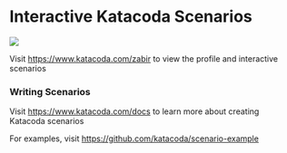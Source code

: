 # Interactive Katacoda Scenarios

[![](http://shields.katacoda.com/katacoda/zabir/count.svg)](https://www.katacoda.com/zabir "Get your profile on Katacoda.com")

Visit https://www.katacoda.com/zabir to view the profile and interactive scenarios

### Writing Scenarios
Visit https://www.katacoda.com/docs to learn more about creating Katacoda scenarios

For examples, visit https://github.com/katacoda/scenario-example
